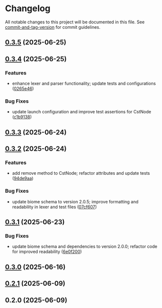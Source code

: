 # Changelog

All notable changes to this project will be documented in this file. See [commit-and-tag-version](https://github.com/absolute-version/commit-and-tag-version) for commit guidelines.

## [0.3.5](https://github.com/hidekatsu-izuno/elder-parse/compare/v0.3.4...v0.3.5) (2025-06-25)

## [0.3.4](https://github.com/hidekatsu-izuno/elder-parse/compare/v0.3.3...v0.3.4) (2025-06-25)


### Features

* enhance lexer and parser functionality; update tests and configurations ([0265e46](https://github.com/hidekatsu-izuno/elder-parse/commit/0265e46e20311e4e5809e44bbc1ec5220a1edf05))


### Bug Fixes

* update launch configuration and improve test assertions for CstNode ([c1b9138](https://github.com/hidekatsu-izuno/elder-parse/commit/c1b91380ef1ea528d3ddee802d76126334ffde4f))

## [0.3.3](https://github.com/hidekatsu-izuno/elder-parse/compare/v0.3.2...v0.3.3) (2025-06-24)

## [0.3.2](https://github.com/hidekatsu-izuno/elder-parse/compare/v0.3.1...v0.3.2) (2025-06-24)


### Features

* add remove method to CstNode; refactor attributes and update tests ([94de9aa](https://github.com/hidekatsu-izuno/elder-parse/commit/94de9aa06437ef831b69041101594cf1b200b2bc))


### Bug Fixes

* update biome schema to version 2.0.5; improve formatting and readability in lexer and test files ([07cf607](https://github.com/hidekatsu-izuno/elder-parse/commit/07cf6079cba9939371469500e6367990a13493c1))

## [0.3.1](https://github.com/hidekatsu-izuno/elder-parse/compare/v0.3.0...v0.3.1) (2025-06-23)


### Bug Fixes

* update biome schema and dependencies to version 2.0.0; refactor code for improved readability ([6e0f200](https://github.com/hidekatsu-izuno/elder-parse/commit/6e0f2002e14eae241d1e31a35690536e560cd28b))

## [0.3.0](https://github.com/hidekatsu-izuno/elder-parse/compare/v0.2.1...v0.3.0) (2025-06-16)

## [0.2.1](https://github.com/hidekatsu-izuno/elder-parse/compare/v0.2.0...v0.2.1) (2025-06-09)

## 0.2.0 (2025-06-09)
